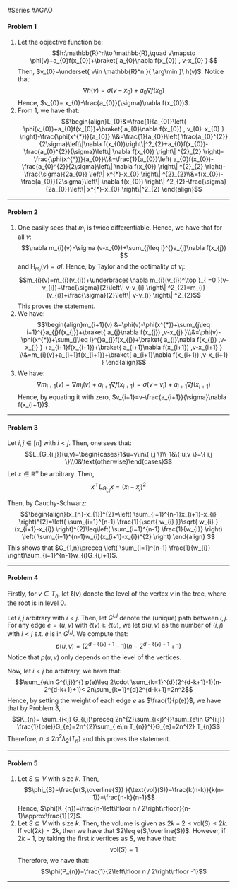 #Series #AGAO 

#### Problem 1
1. Let the objective function be: $$h:\mathbb{R}^n\to \mathbb{R},\quad v\mapsto \phi(v)+a_{0}f(x_{0})+\braket{ a_{0}\nabla f(x_{0}) , v-x_{0} } $$Then, $v_{0}=\underset{ v\in \mathbb{R}^n }{ \arg\min }\  h(v)$. Notice that: $$\nabla h(v)=\sigma(v-x_{0})+a_{0}\nabla f(x_{0})$$Hence, $v_{0}= x_{0}-\frac{a_{0}}{\sigma}\nabla f(x_{0})$.
2. From 1, we have that: $$\begin{align}L_{0}&=\frac{1}{a_{0}}\left( \phi(v_{0})+a_{0}f(x_{0})+\braket{ a_{0}\nabla f(x_{0}) , v_{0}-x_{0} }  \right)-\frac{\phi(x^{*})}{a_{0}} \\&=\frac{1}{a_{0}}\left( \frac{a_{0}^{2}}{2\sigma}\left\|\nabla f(x_{0})\right\|^2_{2}+a_{0}f(x_{0})-\frac{a_{0}^{2}}{\sigma}\left\| \nabla f(x_{0}) \right\| ^{2}_{2} \right)-\frac{\phi(x^{*})}{a_{0}}\\&=\frac{1}{a_{0}}\left( a_{0}f(x_{0})-\frac{a_{0}^{2}}{2\sigma}\left\| \nabla f(x_{0}) \right\| ^{2}_{2} \right)-\frac{\sigma}{2a_{0}} \left\| x^{*}-x_{0} \right\| ^{2}_{2}\\&=f(x_{0})-\frac{a_{0}}{2\sigma}\left\| \nabla f(x_{0}) \right\| ^2_{2}-\frac{\sigma}{2a_{0}}\left\| x^{*}-x_{0} \right\|^2_{2} \end{align}$$

---
#### Problem 2
1. One easily sees that $m_{i}$ is twice differentiable. Hence, we have that for all $v$: $$\nabla m_{i}(v)=\sigma (v-x_{0})+\sum_{j\leq i}^{}a_{j}\nabla f(x_{j}) $$and $\text{H}_{m_{i}}(v)=\sigma I$. Hence, by Taylor and the optimality of $v_{i}$:$$m_{i}(v)=m_{i}(v_{i})+\underbrace{ \nabla m_{i}(v_{i})^\top }_{ =0 }(v-v_{i})+\frac{\sigma}{2}\left\| v-v_{i} \right\| ^2_{2}=m_{i}(v_{i})+\frac{\sigma}{2}\left\| v-v_{i} \right\| ^2_{2}$$This proves the statement.
2. We have: $$\begin{align}m_{i+1}(v) &=\phi(v)-\phi(x^{*})+\sum_{j\leq i+1}^{}a_{j}f(x_{j})+\braket{ a_{j}\nabla f(x_{j}) ,v-x_{j}  }\\&=\phi(v)-\phi(x^{*})+\sum_{j\leq i}^{}a_{j}f(x_{j})+\braket{ a_{j}\nabla f(x_{j}) ,v-x_{j}  } +a_{i+1}f(x_{i+1})+\braket{ a_{i+1}\nabla f(x_{i+1}) ,v-x_{i+1}  } \\&=m_{i}(v)+a_{i+1}f(x_{i+1})+\braket{ a_{i+1}\nabla f(x_{i+1}) ,v-x_{i+1}  } \end{align}$$
3. We have: $$\nabla m_{i+1}(v)=\nabla m_{i}(v)+ a_{i+1}\nabla f(x_{i+1})=\sigma(v-v_{i})+ a_{i+1}\nabla f(x_{i+1})$$Hence, by equating it with zero, $v_{i+1}=v-\frac{a_{i+1}}{\sigma}\nabla f(x_{i+1})$.

---
#### Problem 3
Let $i,j\in[n]$ with $i<j$. Then, one sees that: $$L_{G_{i,j}}(u,v)=\begin{cases}1&u=v\in\{ i,j \}\\-1&\{ u,v \}=\{ i,j \}\\0&\text{otherwise}\end{cases}$$
Let $x\in \mathbb{R}^n$ be arbitrary. Then, $$x^\top L_{G_{i,j}}x=(x_{i}-x_{j})^{2}$$

Then, by Cauchy-Schwarz:$$\begin{align}(x_{n}-x_{1})^{2}=\left( \sum_{i=1}^{n-1}x_{i+1}-x_{i} \right)^{2}=\left( \sum_{i=1}^{n-1} \frac{1}{\sqrt{ w_{i} }}\sqrt{ w_{i} }(x_{i+1}-x_{i}) \right)^{2}\leq\left( \sum_{i=1}^{n-1} \frac{1}{w_{i}} \right) \left( \sum_{i=1}^{n-1}w_{i}(x_{i+1}-x_{i})^{2} \right) \end{align} $$This shows that $G_{1,n}\preceq \left( \sum_{i=1}^{n-1} \frac{1}{w_{i}} \right)\sum_{i=1}^{n-1}w_{i}G_{i,i+1}$.

---
#### Problem 4
Firstly, for $v\in T_{n}$, let $\ell(v)$ denote the level of the vertex $v$ in the tree, where the root is in level $0$. 

Let $i,j$ arbitrary with $i<j$. Then, let $G^{i,j}$ denote the (unique) path between $i,j$. For any edge $e=(u,v)$ with $\ell(v)\geq \ell(u)$, we let $p(u,v)$ as the number of $(i,j)$ with $i<j$ s.t. $e$ is in $G^{i,j}$. We compute that: $$p(u,v)=(2^{d-\ell(v)+1}-1)(n-2^{d-\ell(v)+1}+1)$$Notice that $p(u,v)$ only depends on the level of the vertices. 

Now, let $i<j$ be arbitrary, we have that: $$\sum_{e\in G^{i,j}}^{} p(e)\leq 2\cdot \sum_{k=1}^{d}(2^{d-k+1}-1)(n-2^{d-k+1}+1)< 2n\sum_{k=1}^{d}2^{d-k+1}=2n^2$$Hence, by setting the weight of each edge $e$ as $\frac{1}{p(e)}$, we have that by Problem 3, $$K_{n}=   \sum_{i<j} G_{i,j}\preceq   2n^{2}\sum_{i<j}^{}\sum_{e\in G^{i,j}} \frac{1}{p(e)}G_{e}=2n^{2}\sum_{ e\in T_{n}}^{}G_{e}=2n^{2} T_{n}$$Therefore, $n\leq 2n^{2} \lambda_{2}(T_{n})$ and this proves the statement.

---
#### Problem 5

1. Let $S\subseteq V$ with  size $k$. Then, $$\phi_{S}=\frac{e(S,\overline{S}) }{\text{vol}(S)}=\frac{k(n-k)}{k(n-1)}=\frac{n-k}{n-1}$$Hence, $\phi(K_{n})=\frac{n-\left\lfloor n / 2\right\rfloor}{n-1}\approx\frac{1}{2}$. 
2. Let $S\subseteq V$ with size $k$. Then, the volume is given as $2k-2\leq\text{vol}(S)\leq 2k$. If $\text{vol}(2k)=2k$, then we have that $2\leq e(S,\overline{S})$. However, if $2k-1$, by taking the first $k$ vertices as $S$, we have that: $$\text{vol}(S)=1$$Therefore, we have that: $$\phi(P_{n})=\frac{1}{2\left\lfloor n  / 2\right\rfloor -1}$$
---